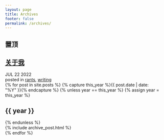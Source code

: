 ```yaml
---
layout: page
title: Archives
footer: false
permalink: /archives/
---
```


<div id="blog-archives">

<h2>置顶</h2>
<article> 
	<h1><a href="/about/">关于我</a></h1>
	<time datetime="" pubdate="">
		<span class="month">JUL</span>
		<span class="day">22</span>
		<span class="year">2022</span>
	</time>
 <footer>
		<span class="categories">posted in 
			<a class="category" href="/categories/rants/">rants</a>, <a class="category" href="/categories/writing/">writing</a>
		</span>
	</footer>
</article>
{% for post in site.posts %}
{% capture this_year %}{{ post.date | date: "%Y" }}{% endcapture %}
{% unless year == this_year %}
  {% assign year = this_year %}
  <h2>{{ year }}</h2>
{% endunless %}
<article>
  {% include archive_post.html %}
</article>
{% endfor %}
</div>

<!--
<div id="blog-archives">
{% for post in site.posts %}
  {% assign currentdate = post.date | date: "%Y" %}
  {% if currentdate != date %}
    {% unless forloop.first %}</ul>{% endunless %}
    <h1 id="y{{post.date | date: "%Y"}}">{{ currentdate }}</h1>
    <ul>
    {% assign date = currentdate %}
  {% endif %}
    <li><a href="{{ post.url }}">{{ post.title }}</a></li>
  {% if forloop.last %}</ul>{% endif %}
{% endfor %}
</div>

<div id="blog-archives" class="category">
<h1>标签</h1>
{% assign sorted_categories = site.categories | sort %}
{% for category in sorted_categories %}
    <li><a href="{{category.url}}"><strong>{{category|first}}<sup>{{ category[1].size }}</sup></strong></a></li>
{% endfor %}

</div> 
-->
